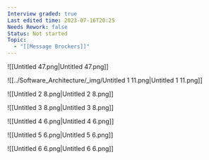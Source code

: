 ```yaml
---
Interview graded: true
Last edited time: 2023-07-16T20:25
Needs Rework: false
Status: Not started
Topic:
  - "[[Message Brockers]]"
---
```

![[Untitled 47.png|Untitled 47.png]]

![[../Software_Architecture/_img/Untitled 1 11.png|Untitled 1 11.png]]

![[Untitled 2 8.png|Untitled 2 8.png]]

![[Untitled 3 8.png|Untitled 3 8.png]]

![[Untitled 4 6.png|Untitled 4 6.png]]

![[Untitled 5 6.png|Untitled 5 6.png]]

![[Untitled 6 6.png|Untitled 6 6.png]]